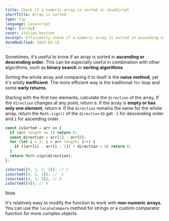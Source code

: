 ```yaml
---
title: Check if a numeric array is sorted in JavaScript
shortTitle: Array is sorted
type: tip
language: javascript
tags: [array]
cover: italian-horizon
excerpt: Efficiently check if a numeric array is sorted in ascending or descending order in JavaScript.
dateModified: 2024-02-15
---
```


Sometimes, it's useful to know if an array is sorted in **ascending or descending order**. This can be especially useful in combination with other algorithms, such as **binary search** or **sorting algorithms**.

Sorting the whole array and comparing it to itself is the **naive method**, yet it's wildly **inefficient**. The more efficient way is the traditional `for` loop and some **early returns**.

Starting with the first two elements, calculate the `direction` of the array. If the `direction` changes at any point, return `0`. If the array is **empty or has only one element**, return `0`. If the `direction` remains the same for the whole array, return the `Math.sign()` of the `direction` to get `-1` for descending order and `1` for ascending order.

```js
const isSorted = arr => {
  if (arr.length <= 1) return 0;
  const direction = arr[1] - arr[0];
  for (let i = 2; i < arr.length; i++) {
    if ((arr[i] - arr[i - 1]) * direction < 0) return 0;
  }
  return Math.sign(direction);
};

isSorted([0, 1, 2, 2]); // 1
isSorted([4, 3, 2]); // -1
isSorted([4, 3, 5]); // 0
isSorted([4]); // 0
```

> [!NOTE]
>
> It's relatively easy to modify the function to work with **non-numeric arrays**. You can use the `localeCompare` method for strings or a custom comparator function for more complex objects.
